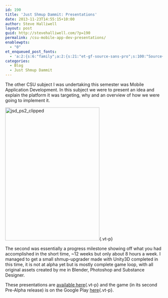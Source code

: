 ```yaml
---
id: 190
title: 'Just Shmup Dammit: Presentations'
date: 2013-11-23T14:55:15+10:00
author: Steve Halliwell
layout: post
guid: http://stevehalliwell.com/?p=190
permalink: /csu-mobile-app-dev-presentations/
enablewpts:
  - "0"
et_enqueued_post_fonts:
  - 'a:2:{s:6:"family";a:2:{s:21:"et-gf-source-sans-pro";s:100:"Source+Sans+Pro:200,200italic,300,300italic,regular,italic,600,600italic,700,700italic,900,900italic";s:10:"et-gf-lato";s:75:"Lato:100,100italic,300,300italic,regular,italic,700,700italic,900,900italic";}s:6:"subset";a:7:{i:0;s:8:"cyrillic";i:1;s:5:"greek";i:2;s:10:"vietnamese";i:3;s:5:"latin";i:4;s:9:"greek-ext";i:5;s:9:"latin-ext";i:6;s:12:"cyrillic-ext";}}'
categories:
  - Blog
  - Just Shmup Dammit
---
```

The other CSU subject I was undertaking this semester was Mobile Application Development. In this subject we were to present an idea and explain the platform it was targeting, why and an overview of how we were going to implement it.

[<img loading="lazy" class="alignnone size-full wp-image-191" alt="jsd_ps2_clipped" src="http://stevehalliwell.com/wp-content/uploads/2013/11/jsd_ps2_clipped.png" width="301" height="426" srcset="http://stevehalliwell.com/wp-content/uploads/2013/11/jsd_ps2_clipped.png 301w, http://stevehalliwell.com/wp-content/uploads/2013/11/jsd_ps2_clipped-211x300.png 211w" sizes="(max-width: 301px) 100vw, 301px" />](http://stevehalliwell.com/wp-content/uploads/2013/11/jsd_ps2_clipped.png){.vt-p}

The second was essentially a progress milestone showing off what you had accomplished in the short time, ~12 weeks but only about 8 hours a week. I managed to get a small shmup-upgrader made with Unity3D completed in this time, it is not at alpha yet but is mostly complete game loop, with all original assets created by me in Blender, Photoshop and Substance Designer.

These presentations are [available here](https://drive.google.com/folderview?id=0B3IiDGqoOqoSd3JHQ3NtUGs3V3c&usp=sharing){.vt-p} and the game (in its second Pre-Alpha release) is on the Google Play [here](https://play.google.com/store/apps/details?id=com.ahh.jsd_pa){.vt-p}.